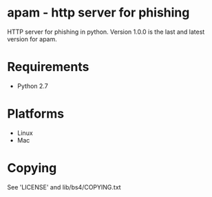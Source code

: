 # apam - http server for phishing


HTTP server for phishing in python.
Version 1.0.0 is the last and latest version for apam.

# Requirements

* Python 2.7

# Platforms

* Linux
* Mac

# Copying

See 'LICENSE' and lib/bs4/COPYING.txt
